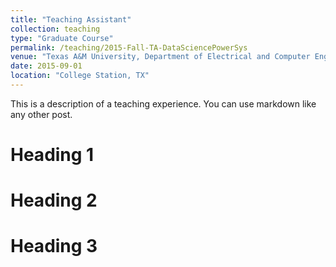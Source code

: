 ```yaml
---
title: "Teaching Assistant"
collection: teaching
type: "Graduate Course"
permalink: /teaching/2015-Fall-TA-DataSciencePowerSys
venue: "Texas A&M University, Department of Electrical and Computer Engineering"
date: 2015-09-01
location: "College Station, TX"
---
```


This is a description of a teaching experience. You can use markdown like any other post.

Heading 1
======

Heading 2
======

Heading 3
======

